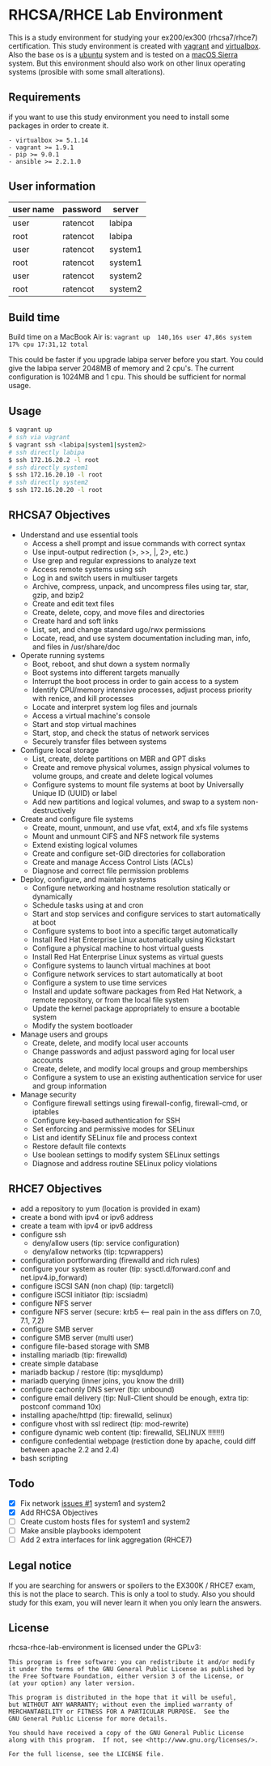 # RHCSA/RHCE Lab Environment
This is a study environment for studying your ex200/ex300 (rhcsa7/rhce7) certification. This study environment is created with [vagrant](https://www.vagrantup.com/) and [virtualbox](https://www.virtualbox.org/). Also the base os is a [ubuntu](https://www.ubuntu.com/) system and is tested on a [macOS Sierra](https://www.apple.com) system. But this environment should also work on other linux operating systems (prosible with some small alterations).

## Requirements
if you want to use this study environment you need to install some packages in order to create it.
```
- virtualbox >= 5.1.14
- vagrant >= 1.9.1
- pip >= 9.0.1
- ansible >= 2.2.1.0
```

## User information
| user name | password | server  |
|-----------|----------|---------|
| user      | ratencot | labipa  |
| root      | ratencot | labipa  |
| user      | ratencot | system1 |
| root      | ratencot | system1 |
| user      | ratencot | system2 |
| root      | ratencot | system2 |

## Build time
Build time on a MacBook Air is: `vagrant up  140,16s user 47,86s system 17% cpu 17:31,12 total`

This could be faster if you upgrade labipa server before you start. You could give the labipa server 2048MB of memory and 2 cpu's. The current configuration is 1024MB and 1 cpu. This should be sufficient for normal usage.

## Usage
```bash
$ vagrant up
# ssh via vagrant
$ vagrant ssh <labipa|system1|system2>
# ssh directly labipa
$ ssh 172.16.20.2 -l root
# ssh directly system1
$ ssh 172.16.20.10 -l root
# ssh directly system2
$ ssh 172.16.20.20 -l root
```
## RHCSA7 Objectives
* Understand and use essential tools
  * Access a shell prompt and issue commands with correct syntax
  * Use input-output redirection (>, >>, |, 2>, etc.)
  * Use grep and regular expressions to analyze text
  * Access remote systems using ssh
  * Log in and switch users in multiuser targets
  * Archive, compress, unpack, and uncompress files using tar, star, gzip, and bzip2
  * Create and edit text files
  * Create, delete, copy, and move files and directories
  * Create hard and soft links
  * List, set, and change standard ugo/rwx permissions
  * Locate, read, and use system documentation including man, info, and files in /usr/share/doc
* Operate running systems
  * Boot, reboot, and shut down a system normally
  * Boot systems into different targets manually
  * Interrupt the boot process in order to gain access to a system
  * Identify CPU/memory intensive processes, adjust process priority with renice, and kill processes
  * Locate and interpret system log files and journals
  * Access a virtual machine's console
  * Start and stop virtual machines
  * Start, stop, and check the status of network services
  * Securely transfer files between systems
* Configure local storage
  * List, create, delete partitions on MBR and GPT disks
  * Create and remove physical volumes, assign physical volumes to volume groups, and create and delete logical volumes
  * Configure systems to mount file systems at boot by Universally Unique ID (UUID) or label
  * Add new partitions and logical volumes, and swap to a system non-destructively
* Create and configure file systems
  * Create, mount, unmount, and use vfat, ext4, and xfs file systems
  * Mount and unmount CIFS and NFS network file systems
  * Extend existing logical volumes
  * Create and configure set-GID directories for collaboration
  * Create and manage Access Control Lists (ACLs)
  * Diagnose and correct file permission problems
* Deploy, configure, and maintain systems
  * Configure networking and hostname resolution statically or dynamically
  * Schedule tasks using at and cron
  * Start and stop services and configure services to start automatically at boot
  * Configure systems to boot into a specific target automatically
  * Install Red Hat Enterprise Linux automatically using Kickstart
  * Configure a physical machine to host virtual guests
  * Install Red Hat Enterprise Linux systems as virtual guests
  * Configure systems to launch virtual machines at boot
  * Configure network services to start automatically at boot
  * Configure a system to use time services
  * Install and update software packages from Red Hat Network, a remote repository, or from the local file system
  * Update the kernel package appropriately to ensure a bootable system
  * Modify the system bootloader
* Manage users and groups
  * Create, delete, and modify local user accounts
  * Change passwords and adjust password aging for local user accounts
  * Create, delete, and modify local groups and group memberships
  * Configure a system to use an existing authentication service for user and group information
* Manage security
  * Configure firewall settings using firewall-config, firewall-cmd, or iptables
  * Configure key-based authentication for SSH
  * Set enforcing and permissive modes for SELinux
  * List and identify SELinux file and process context
  * Restore default file contexts
  * Use boolean settings to modify system SELinux settings
  * Diagnose and address routine SELinux policy violations

## RHCE7 Objectives
* add a repository to yum (location is provided in exam)
* create a bond with ipv4 or ipv6 address
* create a team with ipv4 or ipv6 address
* configure ssh
    * deny/allow users (tip: service configuration)
    * deny/allow networks (tip: tcpwrappers)
* configuration portforwarding (firewalld and rich rules)
* configure your system as router (tip: sysctl.d/forward.conf and net.ipv4.ip_forward)
* configure iSCSI SAN (non chap) (tip: targetcli)
* configure iSCSI initiator (tip: iscsiadm)
* configure NFS server
* configure NFS server (secure: krb5 <-- real pain in the ass differs on 7.0, 7.1, 7,2)
* configure SMB server
* configure SMB server (multi user)
* configure file-based storage with SMB
* installing mariadb (tip: firewalld)
* create simple database
* mariadb backup / restore (tip: mysqldump)
* mariadb querying (inner joins, you know the drill)
* configure cachonly DNS server (tip: unbound)
* configure email delivery (tip: Null-Client should be enough, extra tip: postconf command 10x)
* installing apache/httpd (tip: firewalld, selinux)
* configure vhost with ssl redirect (tip: mod-rewrite)
* configure dynamic web content (tip: firewalld, SELINUX !!!!!!!)
* configure confedential webpage (restiction done by apache, could diff between apache 2.2 and 2.4)
* bash scripting

## Todo
- [x] Fix network [issues #1](https://github.com/hvanderlaan/rhcsa-rhce-lab-environment/issues/1) system1 and system2
- [x] Add RHCSA Objectives
- [ ] Create custom hosts files for system1 and system2
- [ ] Make ansible playbooks idempotent
- [ ] Add 2 extra interfaces for link aggregation (RHCE7)

## Legal notice
If you are searching for answers or spoilers to the EX300K / RHCE7 exam, this is not the place to search. This is only a tool to study. Also you should study for this exam, you will never learn it when you only learn the answers.

## License
rhcsa-rhce-lab-environment is licensed under the GPLv3:
```
This program is free software: you can redistribute it and/or modify
it under the terms of the GNU General Public License as published by
the Free Software Foundation, either version 3 of the License, or
(at your option) any later version.

This program is distributed in the hope that it will be useful,
but WITHOUT ANY WARRANTY; without even the implied warranty of
MERCHANTABILITY or FITNESS FOR A PARTICULAR PURPOSE.  See the
GNU General Public License for more details.

You should have received a copy of the GNU General Public License
along with this program.  If not, see <http://www.gnu.org/licenses/>.

For the full license, see the LICENSE file.
```
